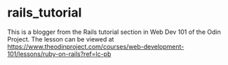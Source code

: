 # rails_tutorial
This is a blogger from the Rails tutorial section in Web Dev 101 of the Odin Project. The lesson can be viewed at https://www.theodinproject.com/courses/web-development-101/lessons/ruby-on-rails?ref=lc-pb 
